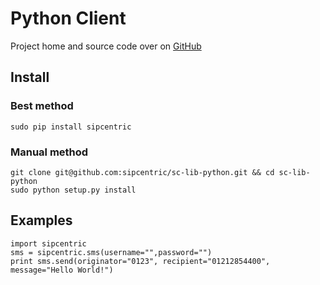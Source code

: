 # Python Client

Project home and source code over on [GitHub](https://github.com/sipcentric/sc-lib-python)

## Install

### Best method

    sudo pip install sipcentric

### Manual method

    git clone git@github.com:sipcentric/sc-lib-python.git && cd sc-lib-python
    sudo python setup.py install

## Examples

    import sipcentric
    sms = sipcentric.sms(username="",password="")
    print sms.send(originator="0123", recipient="01212854400", message="Hello World!")
